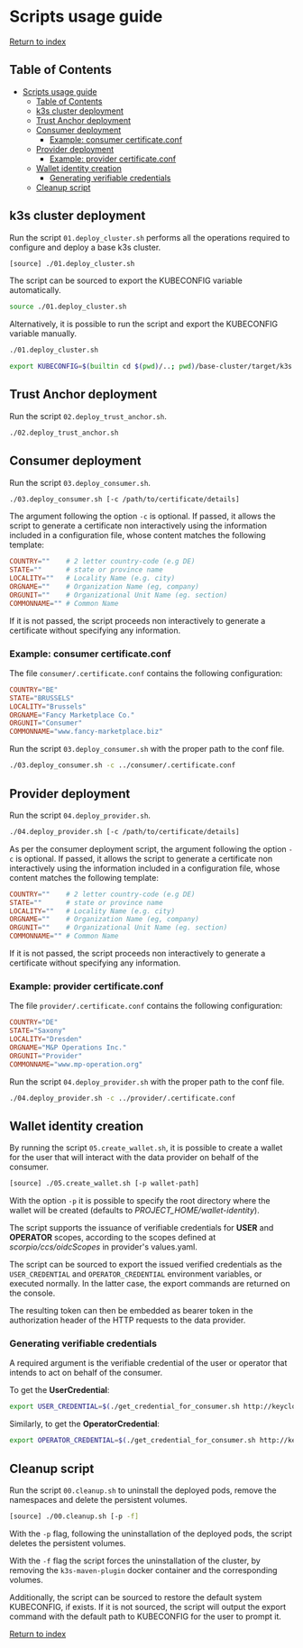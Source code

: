 # Scripts usage guide

[Return to index](./README.MD)

## Table of Contents

- [Scripts usage guide](#scripts-usage-guide)
  - [Table of Contents](#table-of-contents)
  - [k3s cluster deployment](#k3s-cluster-deployment)
  - [Trust Anchor deployment](#trust-anchor-deployment)
  - [Consumer deployment](#consumer-deployment)
    - [Example: consumer certificate.conf](#example-consumer-certificateconf)
  - [Provider deployment](#provider-deployment)
    - [Example: provider certificate.conf](#example-provider-certificateconf)
  - [Wallet identity creation](#wallet-identity-creation)
    - [Generating verifiable credentials](#generating-verifiable-credentials)
  - [Cleanup script](#cleanup-script)

## k3s cluster deployment

Run the script `01.deploy_cluster.sh` performs all the operations required to configure and deploy a base k3s cluster.

```bash
[source] ./01.deploy_cluster.sh
```

The script can be sourced to export the KUBECONFIG variable automatically.

```bash
source ./01.deploy_cluster.sh
```

Alternatively, it is possible to run the script and export the KUBECONFIG variable manually.

```bash
./01.deploy_cluster.sh

export KUBECONFIG=$(builtin cd $(pwd)/..; pwd)/base-cluster/target/k3s.yaml
```

## Trust Anchor deployment

Run the script `02.deploy_trust_anchor.sh`.

```bash
./02.deploy_trust_anchor.sh
```

## Consumer deployment

Run the script `03.deploy_consumer.sh`.

```bash
./03.deploy_consumer.sh [-c /path/to/certificate/details]
```

The argument following the option `-c` is optional. If passed, it allows the script to generate a certificate non interactively using the information included in a configuration file, whose content matches the following template:

```conf
COUNTRY=""    # 2 letter country-code (e.g DE)
STATE=""      # state or province name
LOCALITY=""   # Locality Name (e.g. city)
ORGNAME=""    # Organization Name (eg, company)
ORGUNIT=""    # Organizational Unit Name (eg. section)
COMMONNAME="" # Common Name
```

If it is not passed, the script proceeds non interactively to generate a certificate without specifying any information.

### Example: consumer certificate.conf

The file `consumer/.certificate.conf` contains the following configuration:

```conf
COUNTRY="BE"
STATE="BRUSSELS"
LOCALITY="Brussels"
ORGNAME="Fancy Marketplace Co."
ORGUNIT="Consumer"
COMMONNAME="www.fancy-marketplace.biz"
```

Run the script `03.deploy_consumer.sh` with the proper path to the conf file.

```bash
./03.deploy_consumer.sh -c ../consumer/.certificate.conf
```

## Provider deployment

Run the script `04.deploy_provider.sh`.

```bash
./04.deploy_provider.sh [-c /path/to/certificate/details]
```

As per the consumer deployment script, the argument following the option `-c` is optional. If passed, it allows the script to generate a certificate non interactively using the information included in a configuration file, whose content matches the following template:

```conf
COUNTRY=""    # 2 letter country-code (e.g DE)
STATE=""      # state or province name
LOCALITY=""   # Locality Name (e.g. city)
ORGNAME=""    # Organization Name (eg, company)
ORGUNIT=""    # Organizational Unit Name (eg. section)
COMMONNAME="" # Common Name
```

If it is not passed, the script proceeds non interactively to generate a certificate without specifying any information.

### Example: provider certificate.conf

The file `provider/.certificate.conf` contains the following configuration:

```conf
COUNTRY="DE"
STATE="Saxony"
LOCALITY="Dresden"
ORGNAME="M&P Operations Inc."
ORGUNIT="Provider"
COMMONNAME="www.mp-operation.org"
```

Run the script `04.deploy_provider.sh` with the proper path to the conf file.

```bash
./04.deploy_provider.sh -c ../provider/.certificate.conf
```

## Wallet identity creation

By running the script `05.create_wallet.sh`, it is possible to create a wallet for the user that will interact with the data provider on behalf of the consumer.

```bash
[source] ./05.create_wallet.sh [-p wallet-path]
```

With the option `-p` it is possible to specify the root directory where the wallet will be created (defaults to *PROJECT_HOME/wallet-identity*).

The script supports the issuance of verifiable credentials for **USER** and **OPERATOR** scopes, according to the scopes defined at *scorpio/ccs/oidcScopes* in provider's values.yaml.

The script can be sourced to export the issued verified credentials as the `USER_CREDENTIAL` and `OPERATOR_CREDENTIAL` environment variables, or executed normally. In the latter case, the export commands are returned on the console.

The resulting token can then be embedded as bearer token in the authorization header of the HTTP requests to the data provider.

### Generating verifiable credentials

A required argument is the verifiable credential of the user or operator that intends to act on behalf of the consumer.

To get the **UserCredential**:

```bash
export USER_CREDENTIAL=$(./get_credential_for_consumer.sh http://keycloak-consumer.127.0.0.1.nip.io:8080 user-credential); echo ${USER_CREDENTIAL}
```

Similarly, to get the **OperatorCredential**:

```bash
export OPERATOR_CREDENTIAL=$(./get_credential_for_consumer.sh http://keycloak-consumer.127.0.0.1.nip.io:8080 operator-credential); echo ${OPERATOR_CREDENTIAL}
```

## Cleanup script

Run the script `00.cleanup.sh` to uninstall the deployed pods, remove the namespaces and delete the persistent volumes.

```bash
[source] ./00.cleanup.sh [-p -f]
```

With the `-p` flag, following the uninstallation of the deployed pods, the script deletes the persistent volumes.

With the `-f` flag the script forces the uninstallation of the cluster, by removing the `k3s-maven-plugin` docker container and the corresponding volumes.

Additionally, the script can be sourced to restore the default system KUBECONFIG, if exists. If it is not sourced, the script will output the export command with the default path to KUBECONFIG for the user to prompt it.

[Return to index](./README.MD)
